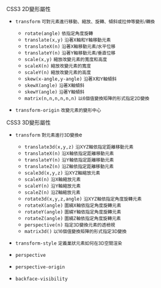 CSS3 2D變形屬性
- `transform` <small>可對元素進行移動、縮放、旋轉、傾斜或拉伸等變形/轉換</small>
	
	- `rotate(angle)` <small>依指定角度旋轉</small>
	- `translate(x,y)` <small>沿著X軸和Y軸移動元素</small>
	- `translateX(n)` <small>沿著X軸移動元素/水平位移</small>
	- `translateY(n)` <small>沿著Y軸移動元素/垂直位移</small>
	- `scale(x,y)` <small>縮放改變元素的寬度和高度</small>
	- `scaleX(n)` <small>縮放改變元素的寬度</small>
	- `scaleY(n)` <small>縮放改變元素的高度</small>
	- `skew(x-angle,y-angle)` <small>沿著X和Y軸傾斜</small>
	- `skewX(angle)` <small>沿著X軸傾斜</small>
	- `skewY(angle)` <small>沿著Y軸傾斜</small>
	- `matrix(n,n,n,n,n,n)` <small>以6個值變換矩陣的形式指定2D變換</small>

- `transform-origin` <small>改變元素的變形中心</small>

CSS3 3D變形屬性
- `transform` <small>對元素進行3D變換</small>e
	
	- `translate3d(x,y,z)` <small>沿XYZ軸依指定距離移動元素</small>
	- `translateX(n)` <small>沿X軸依指定距離移動元素</small>
	- `translateY(n)` <small>沿Y軸依指定距離移動元素</small>
	- `translateZ(n)` <small>沿Z軸依指定距離移動元素</small>
	- `scale3d(x,y,z)` <small>沿XYZ軸縮放元素</small>
	- `scaleX(n)` <small>沿X軸縮放元素</small>
	- `scaleY(n)` <small>沿Y軸縮放元素</small>
	- `scaleZ(n)` <small>沿Z軸縮放元素</small>
	- `rotate3d(x,y,z,angle)` <small>沿XYZ軸依指定角度旋轉元素</small>
	- `rotateX(angle)` <small>圍繞X軸依指定角度旋轉元素</small>
	- `rotateY(angle)` <small>圍繞Y軸依指定角度旋轉元素</small>
	- `rotateZ(angle)` <small>圍繞Z軸依指定角度旋轉元素</small>
	- `perspective(n)` <small>指定3D變換元素的透檢視</small>
	- `matrix3d()` <small>以16個值變換矩陣的形式指定3D變換</small>

- `transform-style` <small>定義巢狀元素如何在3D空間渲染</small>
- `perspective`
- `perspective-origin`
- `backface-visibility`